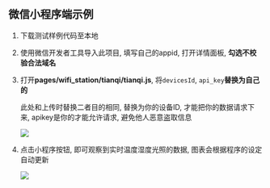 ## 微信小程序端示例

1. 下载测试样例代码至本地
2. 使用微信开发者工具导入此项目, 填写自己的appid, 打开详情面板, **勾选不校验合法域名**

3. 打开**pages/wifi_station/tianqi/tianqi.js**, 将`devicesId`, `api_key`**替换为自己的**

   此处和上传时替换二者目的相同, 替换为你的设备ID, 才能把你的数据请求下来, apikey是你的才能允许请求, 避免他人恶意盗取信息

   ![](http://img.meansky.cn/mpOneNet/%E6%9B%BF%E6%8D%A2id.png)

4. 点击小程序按钮, 即可观察到实时温度湿度光照的数据, 图表会根据程序的设定自动更新

   ![](http://img.meansky.cn/mpOneNet/%E5%9B%BE%E8%A1%A8.png)
